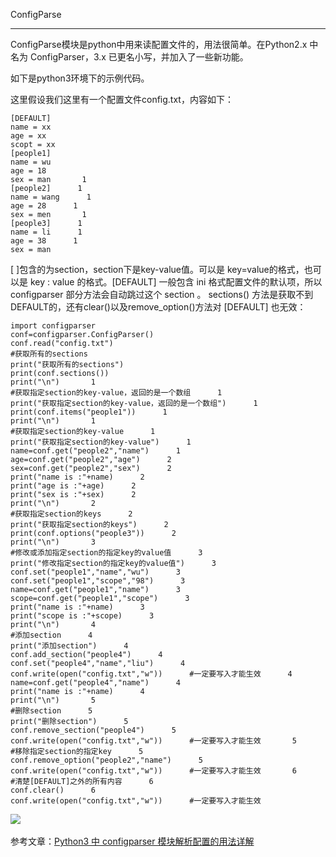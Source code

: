 ConfigParse
-----------

ConfigParse模块是python中用来读配置文件的，用法很简单。在Python2.x 中名为 ConfigParser，3.x 已更名小写，并加入了一些新功能。

如下是python3环境下的示例代码。

这里假设我们这里有一个配置文件config.txt，内容如下：

```
[DEFAULT]      
name = xx      
age = xx       
scopt = xx       
[people1]      
name = wu      
age = 18      
sex = man       1
[people2]      1
name = wang      1
age = 28      1
sex = men       1
[people3]      1
name = li      1
age = 38      1
sex = man
```


\[ \]包含的为section，section下是key-value值。可以是 key=value的格式，也可以是 key : value 的格式。\[DEFAULT\] 一般包含 ini 格式配置文件的默认项，所以 configparser 部分方法会自动跳过这个 section 。 sections() 方法是获取不到DEFAULT的，还有clear()以及remove\_option()方法对 \[DEFAULT\] 也无效：

```
import configparser       
conf=configparser.ConfigParser()      
conf.read("config.txt")       
#获取所有的sections      
print("获取所有的sections")      
print(conf.sections())      
print("\n")       1
#获取指定section的key-value，返回的是一个数组      1
print("获取指定section的key-value，返回的是一个数组")      1
print(conf.items("people1"))      1
print("\n")       1
#获取指定section的key-value      1
print("获取指定section的key-value")      1
name=conf.get("people2","name")      1
age=conf.get("people2","age")      2
sex=conf.get("people2","sex")      2
print("name is :"+name)      2
print("age is :"+age)      2
print("sex is :"+sex)      2
print("\n")       2
#获取指定section的keys      2
print("获取指定section的keys")      2
print(conf.options("people3"))      2
print("\n")       3
#修改或添加指定section的指定key的value值      3
print("修改指定section的指定key的value值")      3
conf.set("people1","name","wu")      3
conf.set("people1","scope","98")      3
name=conf.get("people1","name")      3
scope=conf.get("people1","scope")      3
print("name is :"+name)      3
print("scope is :"+scope)      3
print("\n")       4
#添加section      4
print("添加section")      4
conf.add_section("people4")      4
conf.set("people4","name","liu")      4
conf.write(open("config.txt","w"))      #一定要写入才能生效      4
name=conf.get("people4","name")      4
print("name is :"+name)      4
print("\n")       5
#删除section      5
print("删除section")      5
conf.remove_section("people4")      5
conf.write(open("config.txt","w"))      #一定要写入才能生效       5
#移除指定section的指定key      5
conf.remove_option("people2","name")      5
conf.write(open("config.txt","w"))      #一定要写入才能生效       6
#清楚[DEFAULT]之外的所有内容      6
conf.clear()      6
conf.write(open("config.txt","w"))      #一定要写入才能生效
```


![](https://img-blog.csdnimg.cn/2020072523511229.png) 

参考文章：[Python3 中 configparser 模块解析配置的用法详解](https://www.cnblogs.com/zkqiang/p/10515092.html)
